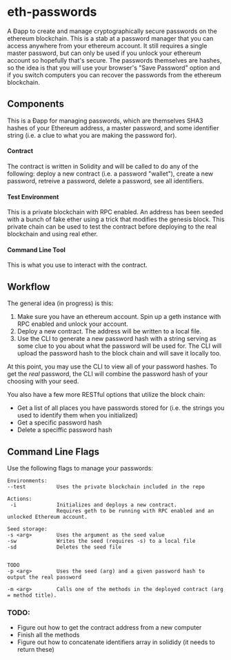 # eth-passwords
A &#208;app to create and manage cryptographically secure passwords on the ethereum blockchain. This is a stab at a password manager that you can access anywhere from your ethereum account. It still requires a single master password, but can only be used if you unlock your ethereum account so hopefully that's secure. The passwords themselves are hashes, so the idea is that you will use your browser's "Save Password" option and if you switch computers you can recover the passwords from the ethereum blockchain.

## Components
This is a &#208;app for managing passwords, which are themselves SHA3 hashes of your Ethereum address, a master password, and some identifier string (i.e. a clue to what you are making the password for).
#### Contract
The contract is written in Solidity and will be called to do any of the following: deploy a new contract (i.e. a password "wallet"), create a new password, retreive a password, delete a password, see all identifiers.
#### Test Environment
This is a private blockchain with RPC enabled. An address has been seeded with a bunch of fake ether using a trick that modifies the genesis block. This private chain can be used to test the contract before deploying to the real blockchain and using real ether.
#### Command Line Tool
This is what you use to interact with the contract.


## Workflow
The general idea (in progress) is this:

1. Make sure you have an ethereum account. Spin up a geth instance with RPC enabled and unlock your account.
2. Deploy a new contract. The address will be written to a local file.
3. Use the CLI to generate a new password hash with a string serving as some clue to you about what the password will be used for. The CLI will upload the password hash to the block chain and will save it locally too.

At this point, you may use the CLI to view all of your password hashes. To get the *real* password, the CLI will combine the password hash of your choosing with your seed.

You also have a few more RESTful options that utilize the block chain:
* Get a list of all places you have passwords stored for (i.e. the strings you used to identify them when you initialized)
* Get a specific password hash
* Delete a speciffic password hash

## Command Line Flags
Use the following flags to manage your passwords:

    Environments:
    --test          Uses the private blockchain included in the repo
    
    Actions:
     -i             Initializes and deploys a new contract. 
                    Requires geth to be running with RPC enabled and an unlocked Ethereum account.
    
    Seed storage:
    -s <arg>        Uses the argument as the seed value
    -sw             Writes the seed (requires -s) to a local file
    -sd             Deletes the seed file
   

    TODO
    -p <arg>        Uses the seed (arg) and a given password hash to output the real password

    -m <arg>        Calls one of the methods in the deployed contract (arg = method title). 

### TODO:
- Figure out how to get the contract address from a new computer
- Finish all the methods
- Figure out how to concatenate identifiers array in solididy (it needs to return these)
